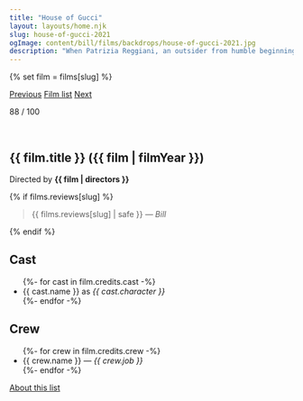 ```yaml
---
title: "House of Gucci"
layout: layouts/home.njk
slug: house-of-gucci-2021
ogImage: content/bill/films/backdrops/house-of-gucci-2021.jpg
description: "When Patrizia Reggiani, an outsider from humble beginnings, marries into the Gucci family, her unbridled ambition begins to unravel the family legacy and triggers a reckless spiral of betrayal, decadence, revenge, and ultimately… murder."
---
```


{% set film = films[slug] %}

<nav class="films">
  <a class="prev" href="../belfast-2021">Previous</a>
  <a href="../">Film list</a>
  <a class="next" href="../licorice-pizza-2021">Next</a>
</nav>

<p>88 / 100</p>

<article class="film slug-house-of-gucci-2021">
  <div class="backdrop-and-poster">
    <img class="poster" src="../films/posters/{{ slug }}.jpg" alt="">
    <img class="backdrop" src="../films/backdrops/{{ slug }}.jpg" alt="">
  </div>

  <h1>{{ film.title }} ({{ film | filmYear }})</h1>

  

  <p class="director">
    Directed by <strong>{{ film | directors }}</strong>
  </p>

  {% if films.reviews[slug] %}
    <blockquote> 
      {{ films.reviews[slug] | safe }} <em>— Bill</em>
    </blockquote> 
  {% endif %}

  <h2>
    Cast
  </h2>
  <ul>
    {%- for cast in film.credits.cast -%}
      <li>
        {{ cast.name }} as <em>{{ cast.character }}</em>
      </li>
    {%- endfor -%}
  </ul>

  <h2>
    Crew
  </h2>
  <ul>
    {%- for crew in film.credits.crew -%}
      <li>
        {{ crew.name }} &mdash; <em>{{ crew.job }}</em>
      </li>
    {%- endfor -%}
  </ul>
</article>
<footer>
  <a href="../about">About this list</a>
</footer>
